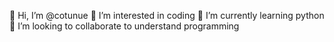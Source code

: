 👋 Hi, I’m @cotunue
👀 I’m interested in coding
🌱 I’m currently learning python
💞️ I’m looking to collaborate to understand programming
